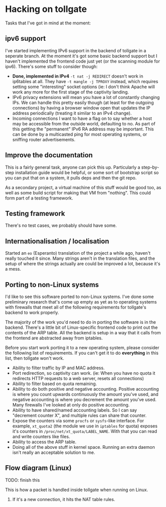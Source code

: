 # Hacking on tollgate #

Tasks that I've got in mind at the moment:

## ipv6 support ##

I've started implementing IPv6 support in the backend of tollgate in a seperate branch.  At the moment it's got some basic backend support but I haven't implemented the frontend code just yet (or the scanning module for ipv6).  There's some stuff to consider though:


* **Done, implemented in IPv4** `-t nat -j REDIRECT` doesn't work in ip6tables at all.  They have `-t mangle -j TPROXY` instead, which requires setting some "interesting" socket options (ie: I don't think Apache will work any more for the first stage of the captivity landing.
* IPv6 privacy extensions will mean you have a lot of constantly changing IPs.  We can handle this pretty easily though (at least for the outgoing connections) by having a browser window open that updates the IP address periodically (treating it similar to an IPv4 change).
* Incoming connections I want to have a flag on to say whether a host may be accessible from the outside world, defaulting to no.  As part of this getting the "permanent" IPv6 RA address may be important.  This can be done by a multicasted ping for most operating systems, or sniffing router advertisements.


## Improve the documentation ##

This is a fairly general task, anyone can pick this up.  Particularly a step-by-step installation guide would be helpful, or some sort of bootstrap script so you can put that on a system, it pulls deps and then the git repo.

As a secondary project, a virtual machine of this stuff would be good too, as well as some build script for making that VM from "nothing".  This could form part of a testing framework.


## Testing framework ##

There's no test cases, we probably should have some.


## Internationalisation / localisation ##

Started an `eo` (Esperanto) translation of the project a while ago, haven't really touched it since.  Many strings aren't in the translation files, and the setup of where the strings actually are could be improved a lot, because it's a mess.


## Porting to non-Linux systems ##

I'd like to see this software ported to non-Linux systems.  I've done some preliminary research that's come up empty as yet as to operating systems with firewalls that meet all of the following requirements for tollgate's backend to work properly.

The majority of the work you'd need to do in porting the software is in the backend.  There's a little bit of Linux-specific frontend code to print out the contents of the ARP table.  All the backend is setup in a way that it calls from the frontend are abstracted away from iptables.

Before you start work porting it to a new operating system, please consider the following list of requirements.  If you can't get it to do **everything** in this list, then tollgate won't work.

* Ability to filter traffic by IP and MAC address.
* Port redirection, so captivity can work.  (ie: When you have no quota it redirects HTTP requests to a web server, resets all connections)
* Ability to filter based on quota remaining.
* Ability to do both positive and negative accounting.  Positive accounting is where you count upwards continuously the amount you've used, and negative accounting is where you decrement the amount you've used.  Many firewalls I've looked at only do positive accounting.
* Ability to have shared/named accounting labels.  So I can say "decrement counter X", and multiple rules can share that counter.
* Expose the counters via some `procfs` or `sysfs`-like interface.  For example, `xt_quota2` (the module we use in `iptables` for quota) exposes it's counters in `/proc/net/xt_quota/LABEL_NAME`.  With that you can read and write counters like files.
* Ability to access the ARP table.
* Doing all of the above stuff in kernel space.  Running an extra daemon isn't really an acceptable solution to me.


## Flow diagram (Linux) ##

TODO: finish this

This is how a packet is handled inside tollgate when running on Linux.

1. If it's a new connection, it hits the NAT table rules.

